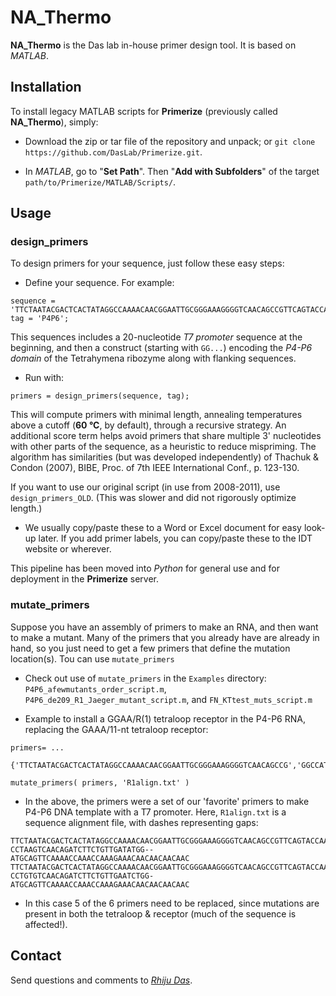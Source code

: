 # NA_Thermo

**NA_Thermo** is the Das lab in-house primer design tool. It is based on *MATLAB*.


## Installation

To install legacy MATLAB scripts for **Primerize** (previously called **NA_Thermo**), simply:

- Download the zip or tar file of the repository and unpack; or `git clone https://github.com/DasLab/Primerize.git`.

- In *MATLAB*, go to "**Set Path**". Then "**Add with Subfolders**" of the target `path/to/Primerize/MATLAB/Scripts/`.

## Usage

### design_primers
To design primers for your sequence, just follow these easy steps:

- Define your sequence. For example:

```
sequence = 'TTCTAATACGACTCACTATAGGCCAAAACAACGGAATTGCGGGAAAGGGGTCAACAGCCGTTCAGTACCAAGTCTCAGGGGAAACTTTGAGATGGCCTTGCAAAGGGTATGGTAATAAGCTGACGGACATGGTCCTAACCACGCAGCCAAGTCCTAAGTCAACAGATCTTCTGTTGATATGGATGCAGTTCAAAACCAAACCAAAGAAACAACAACAACAAC';
tag = 'P4P6';
```

This sequences includes a 20-nucleotide _T7 promoter_ sequence at the beginning, and then a construct (starting with `GG...`) encoding the _P4-P6 domain_ of the Tetrahymena ribozyme along with flanking sequences.

- Run with:

```
primers = design_primers(sequence, tag);
```

This will compute primers with minimal length, annealing temperatures above a cutoff (**60 &deg;C**, by default), through a recursive strategy. An additional score term helps avoid primers that share multiple 3' nucleotides with other parts of the sequence, as a heuristic to reduce mispriming. The algorithm has similarities (but was developed independently) of Thachuk & Condon (2007), BIBE, Proc. of 7th IEEE International Conf., p. 123-130.

If you want to use our original script (in use from 2008-2011), use `design_primers_OLD`. (This was slower and did not rigorously optimize length.)

- We usually copy/paste these to a Word or Excel document for easy look-up later. If you add primer labels, you can copy/paste these to the IDT website or wherever.

This pipeline has been moved into *Python* for general use and for deployment in the **Primerize** server.

### mutate_primers
Suppose you have an assembly of primers to make an RNA, and then want to make a mutant. Many of the primers that you already have are already in hand, so you just need to get a few primers that define the mutation location(s). Tou can use `mutate_primers`

- Check out use of `mutate_primers` in the `Examples` directory:
   `P4P6_afewmutants_order_script.m`, `P4P6_de209_R1_Jaeger_mutant_script.m`, and `FN_KTtest_muts_script.m`

- Example to install a GGAA/R(1) tetraloop receptor in the P4-P6 RNA, replacing the GAAA/11-nt tetraloop receptor:
```
primers= ...
    {'TTCTAATACGACTCACTATAGGCCAAAACAACGGAATTGCGGGAAAGGGGTCAACAGCCG','GGCCATCTCAAAGTTTCCCCTGAGACTTGGTACTGAACGGCTGTTGACCCCTTTCCCG','GGGAAACTTTGAGATGGCCTTGCAAAGGGTATGGTAATAAGCTGACGGAC','GTTGACTTAGGACTTGGCTGCGTGTTAGGACCATGTCCGTCAGCTTATTACCATAC','CAGCCAAGTCCTAAGTCAACAGATCTTCTGTTGATATGGATGCAGTT','GTTGTTGTTGTTGTTTCTTTGGTTTGGTTTTGAACTGCATCCATATCAACAGAAG'};

mutate_primers( primers, 'R1align.txt' )
```

- In the above, the primers were a set of our 'favorite' primers to make P4-P6 DNA template with a T7 promoter. Here, `R1align.txt` is a sequence alignment file, with dashes representing gaps:

```
TTCTAATACGACTCACTATAGGCCAAAACAACGGAATTGCGGGAAAGGGGTCAACAGCCGTTCAGTACCAAGTCTCAGGGGAAACTTTGAGATGGCCTTGCAAAGGGTATGGTAATAAGCTGACGGACATGGTCCTAACACGCAGCCAAGT-CCTAAGTCAACAGATCTTCTGTTGATATGG--ATGCAGTTCAAAACCAAACCAAAGAAACAACAACAACAAC
TTCTAATACGACTCACTATAGGCCAAAACAACGGAATTGCGGGAAAGGGGTCAACAGCCGTTCAGTACCAAGTCTCAGGGGGAACTTTGAGATGGCCTTGCAAAGGGTATGGTAATAAGCTGACGGACATGGTCCTAACACGCAGCCAAGT-CCTGTGTCAACAGATCTTCTGTTGAATCTGG-ATGCAGTTCAAAACCAAACCAAAGAAACAACAACAACAAC
```

- In this case 5 of the 6 primers need to be replaced, since mutations are present in both the tetraloop & receptor (much of the sequence is affected!).

## Contact

Send questions and comments to [_Rhiju Das_](mailto:rhiju@stanford.edu).

